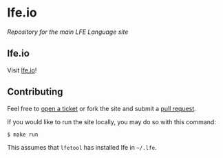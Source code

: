 # lfe.io

*Repository for the main LFE Language site*

## lfe.io

Visit <a href="http://lfe.io/">lfe.io</a>!

## Contributing

Feel free to <a href="https://github.com/lfe/lfe.github.io/issues/new">open a ticket</a>
or fork the site and submit a
<a href="https://github.com/lfe/lfe.github.io/pulls">pull request</a>.

If you would like to run the site locally, you may do so with this command:

```bash
$ make run
```

This assumes that ``lfetool`` has installed lfe in ``~/.lfe``.
